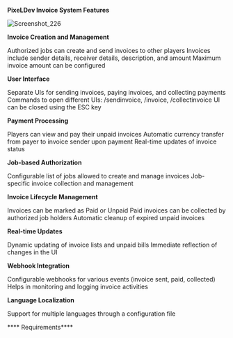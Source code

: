 **PixeLDev Invoice System Features**


![Screenshot_226](https://github.com/user-attachments/assets/31dde8b5-7271-4f27-9f42-91a20f8598a1)

**Invoice Creation and Management**

Authorized jobs can create and send invoices to other players
Invoices include sender details, receiver details, description, and amount
Maximum invoice amount can be configured


**User Interface**

Separate UIs for sending invoices, paying invoices, and collecting payments
Commands to open different UIs: /sendinvoice, /invoice, /collectinvoice
UI can be closed using the ESC key



**Payment Processing**

Players can view and pay their unpaid invoices
Automatic currency transfer from payer to invoice sender upon payment
Real-time updates of invoice status


**Job-based Authorization**

Configurable list of jobs allowed to create and manage invoices
Job-specific invoice collection and management


**Invoice Lifecycle Management**

Invoices can be marked as Paid or Unpaid
Paid invoices can be collected by authorized job holders
Automatic cleanup of expired unpaid invoices


**Real-time Updates**

Dynamic updating of invoice lists and unpaid bills
Immediate reflection of changes in the UI


**Webhook Integration**

Configurable webhooks for various events (invoice sent, paid, collected)
Helps in monitoring and logging invoice activities


**Language Localization**

Support for multiple languages through a configuration file

****    Requirements****
